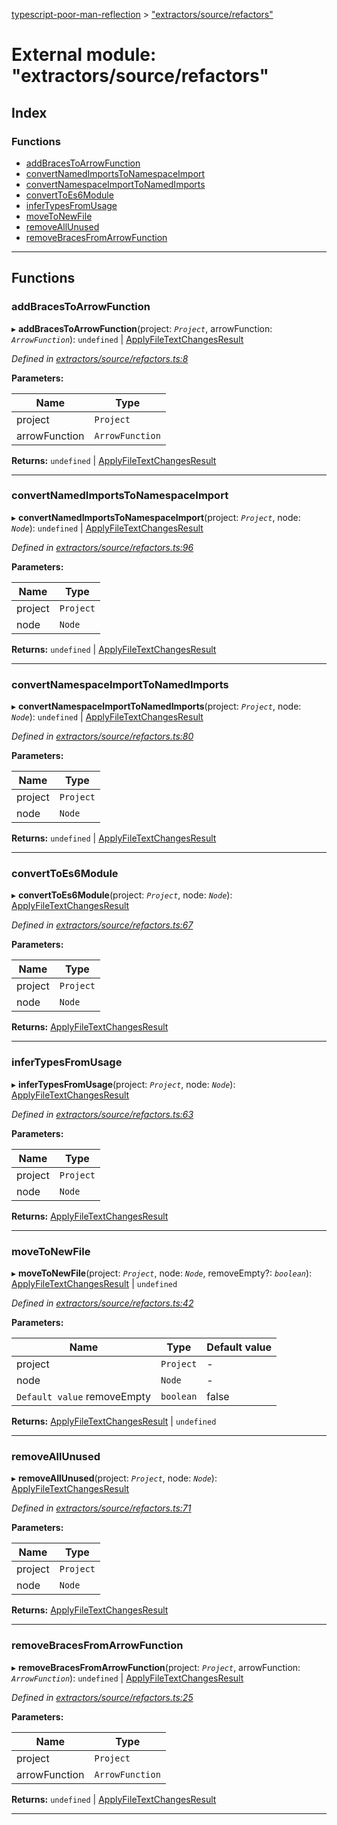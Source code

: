 [typescript-poor-man-reflection](../README.md) > ["extractors/source/refactors"](../modules/_extractors_source_refactors_.md)

# External module: "extractors/source/refactors"

## Index

### Functions

* [addBracesToArrowFunction](_extractors_source_refactors_.md#addbracestoarrowfunction)
* [convertNamedImportsToNamespaceImport](_extractors_source_refactors_.md#convertnamedimportstonamespaceimport)
* [convertNamespaceImportToNamedImports](_extractors_source_refactors_.md#convertnamespaceimporttonamedimports)
* [convertToEs6Module](_extractors_source_refactors_.md#converttoes6module)
* [inferTypesFromUsage](_extractors_source_refactors_.md#infertypesfromusage)
* [moveToNewFile](_extractors_source_refactors_.md#movetonewfile)
* [removeAllUnused](_extractors_source_refactors_.md#removeallunused)
* [removeBracesFromArrowFunction](_extractors_source_refactors_.md#removebracesfromarrowfunction)

---

## Functions

<a id="addbracestoarrowfunction"></a>

###  addBracesToArrowFunction

▸ **addBracesToArrowFunction**(project: *`Project`*, arrowFunction: *`ArrowFunction`*): `undefined` \| [ApplyFileTextChangesResult](../interfaces/_extractors_source_changes_.applyfiletextchangesresult.md)

*Defined in [extractors/source/refactors.ts:8](https://github.com/cancerberoSgx/typescript-poor-man-reflection/blob/4ce0fbf/src/extractors/source/refactors.ts#L8)*

**Parameters:**

| Name | Type |
| ------ | ------ |
| project | `Project` |
| arrowFunction | `ArrowFunction` |

**Returns:** `undefined` \| [ApplyFileTextChangesResult](../interfaces/_extractors_source_changes_.applyfiletextchangesresult.md)

___
<a id="convertnamedimportstonamespaceimport"></a>

###  convertNamedImportsToNamespaceImport

▸ **convertNamedImportsToNamespaceImport**(project: *`Project`*, node: *`Node`*): `undefined` \| [ApplyFileTextChangesResult](../interfaces/_extractors_source_changes_.applyfiletextchangesresult.md)

*Defined in [extractors/source/refactors.ts:96](https://github.com/cancerberoSgx/typescript-poor-man-reflection/blob/4ce0fbf/src/extractors/source/refactors.ts#L96)*

**Parameters:**

| Name | Type |
| ------ | ------ |
| project | `Project` |
| node | `Node` |

**Returns:** `undefined` \| [ApplyFileTextChangesResult](../interfaces/_extractors_source_changes_.applyfiletextchangesresult.md)

___
<a id="convertnamespaceimporttonamedimports"></a>

###  convertNamespaceImportToNamedImports

▸ **convertNamespaceImportToNamedImports**(project: *`Project`*, node: *`Node`*): `undefined` \| [ApplyFileTextChangesResult](../interfaces/_extractors_source_changes_.applyfiletextchangesresult.md)

*Defined in [extractors/source/refactors.ts:80](https://github.com/cancerberoSgx/typescript-poor-man-reflection/blob/4ce0fbf/src/extractors/source/refactors.ts#L80)*

**Parameters:**

| Name | Type |
| ------ | ------ |
| project | `Project` |
| node | `Node` |

**Returns:** `undefined` \| [ApplyFileTextChangesResult](../interfaces/_extractors_source_changes_.applyfiletextchangesresult.md)

___
<a id="converttoes6module"></a>

###  convertToEs6Module

▸ **convertToEs6Module**(project: *`Project`*, node: *`Node`*): [ApplyFileTextChangesResult](../interfaces/_extractors_source_changes_.applyfiletextchangesresult.md)

*Defined in [extractors/source/refactors.ts:67](https://github.com/cancerberoSgx/typescript-poor-man-reflection/blob/4ce0fbf/src/extractors/source/refactors.ts#L67)*

**Parameters:**

| Name | Type |
| ------ | ------ |
| project | `Project` |
| node | `Node` |

**Returns:** [ApplyFileTextChangesResult](../interfaces/_extractors_source_changes_.applyfiletextchangesresult.md)

___
<a id="infertypesfromusage"></a>

###  inferTypesFromUsage

▸ **inferTypesFromUsage**(project: *`Project`*, node: *`Node`*): [ApplyFileTextChangesResult](../interfaces/_extractors_source_changes_.applyfiletextchangesresult.md)

*Defined in [extractors/source/refactors.ts:63](https://github.com/cancerberoSgx/typescript-poor-man-reflection/blob/4ce0fbf/src/extractors/source/refactors.ts#L63)*

**Parameters:**

| Name | Type |
| ------ | ------ |
| project | `Project` |
| node | `Node` |

**Returns:** [ApplyFileTextChangesResult](../interfaces/_extractors_source_changes_.applyfiletextchangesresult.md)

___
<a id="movetonewfile"></a>

###  moveToNewFile

▸ **moveToNewFile**(project: *`Project`*, node: *`Node`*, removeEmpty?: *`boolean`*): [ApplyFileTextChangesResult](../interfaces/_extractors_source_changes_.applyfiletextchangesresult.md) \| `undefined`

*Defined in [extractors/source/refactors.ts:42](https://github.com/cancerberoSgx/typescript-poor-man-reflection/blob/4ce0fbf/src/extractors/source/refactors.ts#L42)*

**Parameters:**

| Name | Type | Default value |
| ------ | ------ | ------ |
| project | `Project` | - |
| node | `Node` | - |
| `Default value` removeEmpty | `boolean` | false |

**Returns:** [ApplyFileTextChangesResult](../interfaces/_extractors_source_changes_.applyfiletextchangesresult.md) \| `undefined`

___
<a id="removeallunused"></a>

###  removeAllUnused

▸ **removeAllUnused**(project: *`Project`*, node: *`Node`*): [ApplyFileTextChangesResult](../interfaces/_extractors_source_changes_.applyfiletextchangesresult.md)

*Defined in [extractors/source/refactors.ts:71](https://github.com/cancerberoSgx/typescript-poor-man-reflection/blob/4ce0fbf/src/extractors/source/refactors.ts#L71)*

**Parameters:**

| Name | Type |
| ------ | ------ |
| project | `Project` |
| node | `Node` |

**Returns:** [ApplyFileTextChangesResult](../interfaces/_extractors_source_changes_.applyfiletextchangesresult.md)

___
<a id="removebracesfromarrowfunction"></a>

###  removeBracesFromArrowFunction

▸ **removeBracesFromArrowFunction**(project: *`Project`*, arrowFunction: *`ArrowFunction`*): `undefined` \| [ApplyFileTextChangesResult](../interfaces/_extractors_source_changes_.applyfiletextchangesresult.md)

*Defined in [extractors/source/refactors.ts:25](https://github.com/cancerberoSgx/typescript-poor-man-reflection/blob/4ce0fbf/src/extractors/source/refactors.ts#L25)*

**Parameters:**

| Name | Type |
| ------ | ------ |
| project | `Project` |
| arrowFunction | `ArrowFunction` |

**Returns:** `undefined` \| [ApplyFileTextChangesResult](../interfaces/_extractors_source_changes_.applyfiletextchangesresult.md)

___

